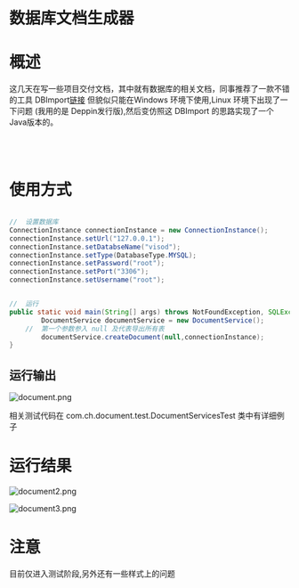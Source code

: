 # 数据库文档生成器

<a name="a4d3b02a"></a>
# 概述
这几天在写一些项目交付文档，其中就有数据库的相关文档，同事推荐了一款不错的工具 DBImport[链接](http://www.cyqdata.com/download/article-detail-42517) 但貌似只能在Windows 环境下使用,Linux 环境下出现了一下问题 (我用的是 Deppin发行版),然后变仿照这 DBImport 的思路实现了一个Java版本的。<br /><br /><br /><br />
<a name="a653042e"></a>
# 使用方式

```java

//	设置数据库
ConnectionInstance connectionInstance = new ConnectionInstance();
connectionInstance.setUrl("127.0.0.1");
connectionInstance.setDatabseName("visod");
connectionInstance.setType(DatabaseType.MYSQL);
connectionInstance.setPassword("root");
connectionInstance.setPort("3306");
connectionInstance.setUsername("root");


//	运行
public static void main(String[] args) throws NotFoundException, SQLException, IOException {
		DocumentService documentService = new DocumentService();
  	//	第一个参数参入 null 及代表导出所有表
		documentService.createDocument(null,connectionInstance);
}
```


<a name="b6e8224b"></a>
## 运行输出
![document.png](https://cdn.nlark.com/yuque/0/2019/png/265309/1551561110837-eb848164-f9ad-4bc9-855e-beecebcef06d.png#align=left&display=inline&height=196&name=document.png&originHeight=167&originWidth=636&size=6284&status=done&width=746)


相关测试代码在 com.ch.document.test.DocumentServicesTest 类中有详细例子


<a name="97c957fc"></a>
# 运行结果



![document2.png](https://cdn.nlark.com/yuque/0/2019/png/265309/1551561258053-50fa1f48-328d-4b25-bb94-ece1183edc4c.png#align=left&display=inline&height=500&name=document2.png&originHeight=785&originWidth=1172&size=32533&status=done&width=746)



![document3.png](https://cdn.nlark.com/yuque/0/2019/png/265309/1551561262679-213bf29f-69fb-4c8b-89e4-ab058cb3be3e.png#align=left&display=inline&height=299&name=document3.png&originHeight=464&originWidth=1158&size=24938&status=done&width=746)


<a name="138a6766"></a>
# 注意
目前仅进入测试阶段,另外还有一些样式上的问题


<a name="3528697a"></a>


